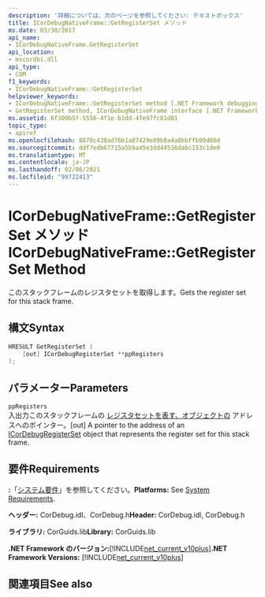 ```yaml
---
description: '詳細については、次のページを参照してください: テキストボックス'
title: ICorDebugNativeFrame::GetRegisterSet メソッド
ms.date: 03/30/2017
api_name:
- ICorDebugNativeFrame.GetRegisterSet
api_location:
- mscordbi.dll
api_type:
- COM
f1_keywords:
- ICorDebugNativeFrame::GetRegisterSet
helpviewer_keywords:
- ICorDebugNativeFrame::GetRegisterSet method [.NET Framework debugging]
- GetRegisterSet method, ICorDebugNativeFrame interface [.NET Framework debugging]
ms.assetid: 6f309b5f-5556-4f1e-b1dd-4fe97fc81d01
topic_type:
- apiref
ms.openlocfilehash: 8878c438ad76b1a87429e09b8a4a8bbffb90d00d
ms.sourcegitcommit: ddf7edb67715a5b9a45e3dd44536dabc153c1de0
ms.translationtype: MT
ms.contentlocale: ja-JP
ms.lasthandoff: 02/06/2021
ms.locfileid: "99722413"
---
```

# <a name="icordebugnativeframegetregisterset-method"></a><span data-ttu-id="ed229-103">ICorDebugNativeFrame::GetRegisterSet メソッド</span><span class="sxs-lookup"><span data-stu-id="ed229-103">ICorDebugNativeFrame::GetRegisterSet Method</span></span>

<span data-ttu-id="ed229-104">このスタックフレームのレジスタセットを取得します。</span><span class="sxs-lookup"><span data-stu-id="ed229-104">Gets the register set for this stack frame.</span></span>  
  
## <a name="syntax"></a><span data-ttu-id="ed229-105">構文</span><span class="sxs-lookup"><span data-stu-id="ed229-105">Syntax</span></span>  
  
```cpp  
HRESULT GetRegisterSet (  
    [out] ICorDebugRegisterSet **ppRegisters  
);  
```  
  
## <a name="parameters"></a><span data-ttu-id="ed229-106">パラメーター</span><span class="sxs-lookup"><span data-stu-id="ed229-106">Parameters</span></span>  

 `ppRegisters`  
 <span data-ttu-id="ed229-107">入出力このスタックフレームの [レジスタセットを表す、オブジェクトの](icordebugregisterset-interface.md) アドレスへのポインター。</span><span class="sxs-lookup"><span data-stu-id="ed229-107">[out] A pointer to the address of an [ICorDebugRegisterSet](icordebugregisterset-interface.md) object that represents the register set for this stack frame.</span></span>  
  
## <a name="requirements"></a><span data-ttu-id="ed229-108">要件</span><span class="sxs-lookup"><span data-stu-id="ed229-108">Requirements</span></span>  

 <span data-ttu-id="ed229-109">**:**「[システム要件](../../get-started/system-requirements.md)」を参照してください。</span><span class="sxs-lookup"><span data-stu-id="ed229-109">**Platforms:** See [System Requirements](../../get-started/system-requirements.md).</span></span>  
  
 <span data-ttu-id="ed229-110">**ヘッダー:** CorDebug.idl、CorDebug.h</span><span class="sxs-lookup"><span data-stu-id="ed229-110">**Header:** CorDebug.idl, CorDebug.h</span></span>  
  
 <span data-ttu-id="ed229-111">**ライブラリ:** CorGuids.lib</span><span class="sxs-lookup"><span data-stu-id="ed229-111">**Library:** CorGuids.lib</span></span>  
  
 <span data-ttu-id="ed229-112">**.NET Framework のバージョン:**[!INCLUDE[net_current_v10plus](../../../../includes/net-current-v10plus-md.md)]</span><span class="sxs-lookup"><span data-stu-id="ed229-112">**.NET Framework Versions:** [!INCLUDE[net_current_v10plus](../../../../includes/net-current-v10plus-md.md)]</span></span>  
  
## <a name="see-also"></a><span data-ttu-id="ed229-113">関連項目</span><span class="sxs-lookup"><span data-stu-id="ed229-113">See also</span></span>
